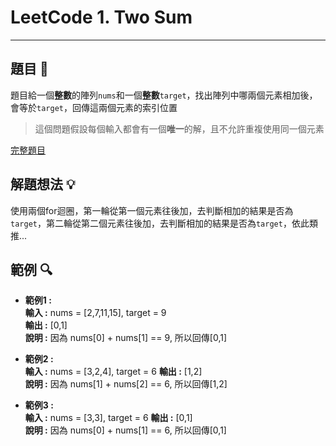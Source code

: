 # LeetCode 1. Two Sum
*****

## 題目 :book:
題目給一個**整數**的陣列`nums`和一個**整數**`target`，找出陣列中哪兩個元素相加後，會等於`target`，回傳這兩個元素的索引位置  
> 這個問題假設每個輸入都會有一個**唯一**的解，且不允許重複使用同一個元素  

[完整題目](https://leetcode.com/problems/two-sum/description/)

## 解題想法 :bulb:
使用兩個for迴圈，第一輪從第一個元素往後加，去判斷相加的結果是否為`target`，第二輪從第二個元素往後加，去判斷相加的結果是否為`target`，依此類推...

## 範例 :mag:
- **範例1 :**  
  **輸入 :** nums = [2,7,11,15], target = 9  
  **輸出 :** [0,1]  
  **說明 :** 因為 nums[0] + nums[1] == 9, 所以回傳[0,1]

- **範例2 :**  
  **輸入 :** nums = [3,2,4], target = 6
  **輸出 :** [1,2]  
  **說明 :** 因為 nums[1] + nums[2] == 6, 所以回傳[1,2]

- **範例3 :**  
  **輸入 :** nums = [3,3], target = 6
  **輸出 :** [0,1]  
  **說明 :** 因為 nums[0] + nums[1] == 6, 所以回傳[0,1]
